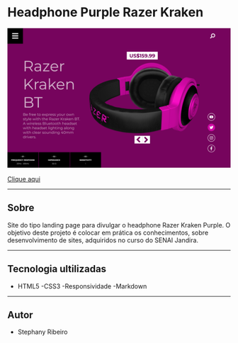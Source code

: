 # Headphone Purple Razer Kraken

![](./img/dektop.png)

[Clique aqui](https://0612200.github.io/headphone-purple/)

---

## Sobre
Site do tipo landing page para 
divulgar o headphone Razer Kraken
Purple.
O objetivo deste projeto é colocar
em prática os conhecimentos, sobre
desenvolvimento de sites, adquiridos
no curso do SENAI Jandira.

---

## Tecnologia ultilizadas
- HTML5
-CSS3
-Responsividade
-Markdown

---
## Autor
- Stephany Ribeiro
